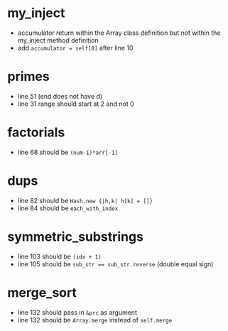 # my_inject 
  * accumulator return within the Array class definition but not within the my_inject method definition 
  * add `accumulator = self[0]` after line 10
# primes
  * line 51 (end does not have d)
  * line 31 range should start at 2 and not 0
# factorials 
  * line 68 should be `(num-1)*arr[-1]`
# dups 
  * line 82 should be `Hash.new {|h,k| h[k] = []}`
  * line 84 should be `each_with_index`
# symmetric_substrings 
  * line 103 should be `(idx + 1)`
  * line 105 should be `sub_str == sub_str.reverse` (double equal sign)
# merge_sort 
  * line 132 should pass in `&prc` as argument 
  * line 132 should be `Array.merge` instead of `self.merge` 